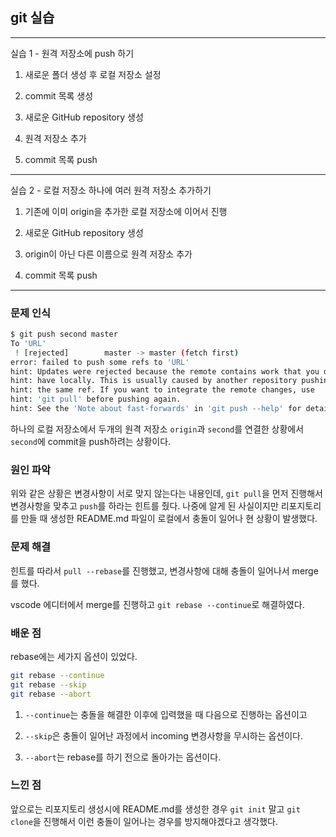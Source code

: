 ## git 실습

---

실습 1 - 원격 저장소에 push 하기

1. 새로운 폴더 생성 후 로컬 저장소 설정

2. commit 목록 생성

3. 새로운 GitHub repository 생성

4. 원격 저장소 추가

5. commit 목록 push

---

실습 2 - 로컬 저장소 하나에 여러 원격 저장소 추가하기

1. 기존에 이미 origin을 추가한 로컬 저장소에 이어서 진행

2. 새로운 GitHub repository 생성

3. origin이 아닌 다른 이름으로 원격 저장소 추가

4. commit 목록 push

---



### 문제 인식

```bash
$ git push second master
To 'URL'
 ! [rejected]        master -> master (fetch first)
error: failed to push some refs to 'URL'
hint: Updates were rejected because the remote contains work that you do not
hint: have locally. This is usually caused by another repository pushing to
hint: the same ref. If you want to integrate the remote changes, use
hint: 'git pull' before pushing again.
hint: See the 'Note about fast-forwards' in 'git push --help' for details.
```



하나의 로컬 저장소에서 두개의 원격 저장소 `origin`과 `second`를 연결한 상황에서 `second`에 commit을 push하려는 상황이다.



### 원인 파악

위와 같은 상황은 변경사항이 서로 맞지 않는다는 내용인데, `git pull`을 먼저 진행해서 변경사항을 맞추고 `push`를 하라는 힌트를 줬다. 나중에 알게 된 사실이지만 리포지토리를 만들 때 생성한 README.md 파일이 로컬에서 충돌이 일어나 현 상황이 발생했다.



### 문제 해결

힌트를 따라서 `pull --rebase`를 진행했고, 변경사항에 대해 충돌이 일어나서 merge를 했다.

vscode 에디터에서 merge를 진행하고 `git rebase --continue`로 해결하였다.



### 배운 점

rebase에는 세가지 옵션이 있었다.

```bash
git rebase --continue
git rebase --skip
git rebase --abort
```

1. `--continue`는 충돌을 해결한 이후에 입력했을 때 다음으로 진행하는 옵션이고

2. `--skip`은 충돌이 일어난 과정에서 incoming 변경사항을 무시하는 옵션이다.

3. `--abort`는 rebase를 하기 전으로 돌아가는 옵션이다.



### 느낀 점

앞으로는 리포지토리 생성시에 README.md를 생성한 경우 `git init` 말고 `git clone`을 진행해서 이런 충돌이 일어나는 경우를 방지해야겠다고 생각했다.







